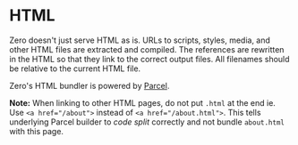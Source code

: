 # HTML

Zero doesn't just serve HTML as is. URLs to scripts, styles, media, and other HTML files are extracted and compiled. The references are rewritten in the HTML so that they link to the correct output files. All filenames should be relative to the current HTML file.

Zero's HTML bundler is powered by [Parcel](https://parceljs.org/).

**Note:** When linking to other HTML pages, do not put `.html` at the end ie. Use `<a href="/about">` instead of `<a href="/about.html">`. This tells underlying Parcel builder to _code split_ correctly and not bundle `about.html` with this page.

